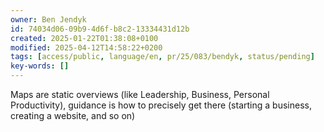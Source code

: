 ```yaml
---
owner: Ben Jendyk
id: 74034d06-09b9-4d6f-b8c2-13334431d12b
created: 2025-01-22T01:38:08+0100
modified: 2025-04-12T14:58:22+0200
tags: [access/public, language/en, pr/25/083/bendyk, status/pending]
key-words: []
---
```


Maps are static overviews (like Leadership, Business, Personal Productivity), guidance is how to precisely get there (starting a business, creating a website, and so on)
